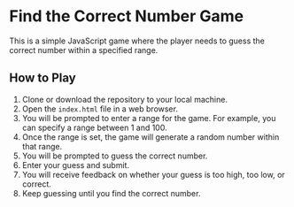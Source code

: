 # Find the Correct Number Game

This is a simple JavaScript game where the player needs to guess the correct number within a specified range.

## How to Play

1. Clone or download the repository to your local machine.
2. Open the `index.html` file in a web browser.
3. You will be prompted to enter a range for the game. For example, you can specify a range between 1 and 100.
4. Once the range is set, the game will generate a random number within that range.
5. You will be prompted to guess the correct number.
6. Enter your guess and submit.
7. You will receive feedback on whether your guess is too high, too low, or correct.
8. Keep guessing until you find the correct number.
